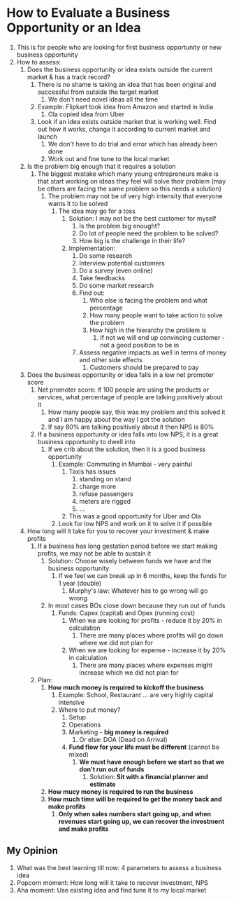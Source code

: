 # How to Evaluate a Business Opportunity or an Idea #
1. This is for people who are looking for first business opportunity or new business opportunity
2. How to assess:
	1. Does the business opportunity or idea exists outside the current market & has a track record?
		1. There is no shame is taking an idea that has been original and successful from outside the target market
			1. We don't need novel ideas all the time
		2. Example: Flipkart took idea from Amazon and started in India
			1. Ola copied idea from Uber
		3. Look if an idea exists outside market that is working well. Find out how it works, change it according to current market and launch
			1. We don't have to do trial and error which has already been done
			2. Work out and fine tune to the local market
	2. Is the problem big enough that it requires a solution
		1. The biggest mistake which many young entrepreneurs make is that start working on ideas they feel will solve their problem (may be others are facing the same problem so this needs a solution)
			1. The problem may not be of very high intensity that everyone wants it to be solved
				1. The idea may go for a toss
					1. Solution: I may not be the best customer for myself
						1. Is the problem big enought?
						2. Do lot of people need the problem to be solved?
						3. How big is the challenge in their life?
					2. Implementation:
						1. Do some research
						2. Interview potential customers
						3. Do a survey (even online)
						4. Take feedbacks
						5. Do some market research
						6. Find out:
							1. Who else is facing the problem and what percentage
							2. How many people want to take action to solve the problem
							3. How high in the hierarchy the problem is
								1. If not we will end up convincing customer - not a good position to be in
						7. Assess negative impacts as well in terms of money and other side effects
							1. Customers should be prepared to pay
	3. Does the business opportunity or idea falls in a low net promoter score
		1. Net promoter score: If 100 people are using the products or services, what percentage of people are talking positively about it
			1. How many people say, this was my problem and this solved it and I am happy about the way I got the solution
			2. If say 80% are talking positively about it then NPS is 80%
		2. If a business opportunity or idea falls into low NPS, it is a great business opportunity to dwell into
			1. If we crib about the solution, then it is a good business opportunity
				1. Example: Commuting in Mumbai - very painful
					1. Taxis has issues
						1. standing on stand
						2. charge more
						3. refuse passengers
						4. meters are rigged
						5. ...
					2. This was a good opportunity for Uber and Ola
				2. Look for low NPS and work on it to solve it if possible
	4. How long will it take for you to recover your investment & make profits
		1. If a business has long gestation period before we start making profits, we may not be able to sustain it
			1. Solution: Choose wisely between funds we have and the business opportunity
				1. If we feel we can break up in 6 months, keep the funds for 1 year (double)
					1. Murphy's law: Whatever has to go wrong will go wrong
			2. In most cases BOs close down because they run out of funds
				1. Funds: Capex (capital) and Opex (running cost)
					1. When we are looking for profits - reduce it by 20% in calculation
						1. There are many places where profits will go down where we did not plan for
					2. When we are looking for expense - increase it by 20% in calculation
						1. There are many places where expenses might increase which we did not plan for
		2. Plan:
			1. **How much money is required to kickoff the business**
				1. Example: School, Restaurant ... are very highly capital intensive
				2. Where to put money?
					1. Setup
					2. Operations
					3. Marketing - **big money is required**
						1. Or else: DOA (Dead on Arrival)
					4. **Fund flow for your life must be different** (cannot be mixed)
						1. **We must have enough before we start so that we don't run out of funds**
							1. Solution: **Sit with a financial planner and estimate**
			2. **How mucy money is required to run the business**
			3. **How much time will be required to get the money back and make profits**
				1. **Only when sales numbers start going up, and when revenues start going up, we can recover the investment and make profits**
		
## My Opinion ##
1. What was the best learning till now: 4 parameters to assess a business idea
2. Popcorn moment: How long will it take to recover investment, NPS
3. Aha moment: Use existing idea and find tune it to my local market